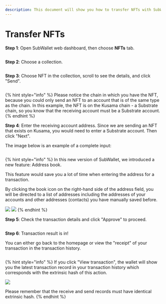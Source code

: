 ```yaml
---
description: This document will show you how to transfer NFTs with SubWallet.
---
```


# Transfer NFTs

**Step 1**: Open SubWallet web dashboard, then choose **NFTs** tab.

<figure><img src="../../.gitbook/assets/image (71) (1).png" alt=""><figcaption></figcaption></figure>



**Step 2**: Choose a collection.

<figure><img src="../../.gitbook/assets/image (72) (1).png" alt=""><figcaption></figcaption></figure>

**Step 3**: Choose NFT in the collection, scroll to see the details, and click "Send".

<figure><img src="../../.gitbook/assets/image (73) (1).png" alt=""><figcaption></figcaption></figure>

{% hint style="info" %}
Please notice the chain in which you have the NFT, because you could only send an NFT to an account that is of the same type as the chain. In this example, the NFT is on the Kusama chain - a Substrate chain, so you know that the receiving account must be a Substrate account.&#x20;
{% endhint %}

**Step 4**: Enter the receiving account address. Since we are sending an NFT that exists on Kusama, you would need to enter a Substrate account. Then click "Next".

The image below is an example of a complete input:

<figure><img src="../../.gitbook/assets/image (74) (1).png" alt=""><figcaption></figcaption></figure>

{% hint style="info" %}
In this new version of SubWallet, we introduced a new feature: Address book.&#x20;

This feature would save you a lot of time when entering the address for a transaction.&#x20;

By clicking the book icon on the right-hand side of the address field, you will be directed to a list of addresses including the addresses of your accounts and other addresses (contacts) you have manually saved before.&#x20;

![](<../../.gitbook/assets/image (77) (1).png>) ![](<../../.gitbook/assets/image (76) (1).png>)
{% endhint %}

**Step 5**: Check the transaction details and click "Approve" to proceed.

<figure><img src="../../.gitbook/assets/image (523).png" alt=""><figcaption></figcaption></figure>

**Step 6**: Transaction result is in!

You can either go back to the homepage or view the "receipt" of your transaction in the transaction history.&#x20;

<figure><img src="../../.gitbook/assets/image (79) (1).png" alt=""><figcaption></figcaption></figure>

{% hint style="info" %}
If you click "View transaction", the wallet will show you the latest transaction record in your transaction history which corresponds with the extrinsic hash of this action.&#x20;

![](<../../.gitbook/assets/image (80) (1).png>)&#x20;

Please remember that the receive and send records must have identical extrinsic hash.
{% endhint %}
